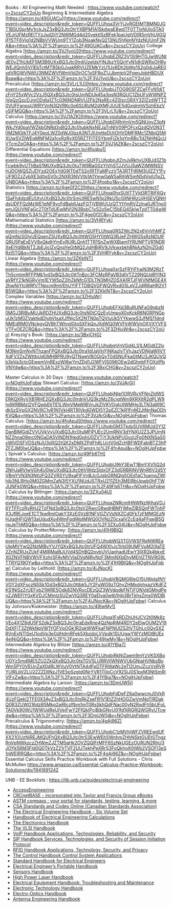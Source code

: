 Books : 
All Engineering Math Needed :
https://www.youtube.com/watch?v=2scszCY2oUo
Beginning & Intermediate Algebra [https://amzn.to/49GUACu](https://www.youtube.com/redirect?event=video_description&redir_token=QUFFLUhqa3VrYjJvRGEtMTBMN0JGT1BSU0prMy1rckJsZ3xBQ3Jtc0trYXBPM1A1SkdwaE8wdTF0TTlxNUloSTA0VEJrUFMzRElTYzJsd2liY2NWMGd4d20yektlSzBFek1paUgtVDlRSmVhUjlGQjFfSTF6Vjg1d2NBbVVWUm9TY1Zob3NoakNxQ213NU5hNmNYdzNUUmF2NA&q=https%3A%2F%2Famzn.to%2F49GUACu&v=2scszCY2oUo) 
College Algebra [https://amzn.to/3VJ1voU](https://www.youtube.com/redirect?event=video_description&redir_token=QUFFLUhqbEZRZ3V1Sl9HTGJwWUNtdE0yZ1hUbEF5M3B6UXxBQ3Jtc0trdjUzeldsYjNJbzY0QnYyN1dhSWRsOHRyWEJIQnhSVi1EbTctMTB5bGJvakRRVUZEMkYzU1UxRDh2bWg1S2g0djJqRE0xdVRGWVNWU3NMZWVfWmVId2lrOC1xSFRpZ1JJbmtpV2FqenJpbHBDUXBxaw&q=https%3A%2F%2Famzn.to%2F3VJ1voU&v=2scszCY2oUo) 
Precalculus [https://amzn.to/3VLrL1U](https://www.youtube.com/redirect?event=video_description&redir_token=QUFFLUhqbjJTOG90SFZCeFFyN1djTzFnY25xWVc2VzJ5QXxBQ3Jtc0tsUmNDUk45a3psN3RQUC1ZbUFxWWNPZjVpQzQzcDJmODdIa1ZTcG96NDNRVUZFb2NsREc4Z0lzcGRXY3ZIZzdWTTZ0VUFFanpoUWRYVnN3QVRKc0p6SURzM2dXMFJUUE1jdGxjdmhVSzhEbzVvSjFMQQ&q=https%3A%2F%2Famzn.to%2F3VLrL1U&v=2scszCY2oUo) 
Calculus [https://amzn.to/3VJ1AZK](https://www.youtube.com/redirect?event=video_description&redir_token=QUFFLUhqbDljRnhnVm5QNUoyZ3pNWkJYd0paVWZkbGNRd3xBQ3Jtc0tubkNxNEJaTnNIV09POFcxQzdQVGN3T0M2MGtkTFJ4Y0poLWZ0dWJGbzA3NTJIUmtteDUtOHVDMFRMc1ZNbjQ5MXUwSVZlWEpMNFM2a1cxRzRyX05RZTFlTE5YbmFiZk1qYmRBcTdZNHNQcUVTcmZpOA&q=https%3A%2F%2Famzn.to%2F3VJ1AZK&v=2scszCY2oUo) 
Differential Equations [https://amzn.to/4foqbu1](https://www.youtube.com/redirect?event=video_description&redir_token=QUFFLUhqbnJtZmJxRkhvUXBJd3Z1bFcwbk9vUThBaS1MUXxBQ3Jtc0tuTW9BaG0zYjVhSTJJVUJ5aWZjMWNSVHJDOWQ5ZjJDYzd2OExYdG9lT0dTS2o1RTFaMFczVTA3RTFtRlM3UlZZY1FyUF9DZzZybXE3d0pSV0c2NXR3NVVtb1A1Ymw0aW5aRjhWSmN5dVplU1pZLUNBOA&q=https%3A%2F%2Famzn.to%2F4foqbu1&v=2scszCY2oUo) 
Statistics [https://amzn.to/4geGf2C](https://www.youtube.com/redirect?event=video_description&redir_token=QUFFLUhqa0hxSUtITTVld3RTRjF6Qy1SaFh4dzdEUUtvUXxBQ3Jtc0trSmUtRE5wN1p2RkU5cGlINHRzUjlHSEVQNHdsUDFFQzMzWE1pNF9vcFdBaldUazFGTjVBWUUzQTYtYmRVZzlna0JRTno0emJQUVNFaGc2T0tTdUEwMVl2N3BsbC1xS2o5eC15bEQ4SkIwTzdTT04wWQ&q=https%3A%2F%2Famzn.to%2F4geGf2C&v=2scszCY2oUo) 
Mathematical Statistics [https://amzn.to/3VHRYyk](https://www.youtube.com/redirect?event=video_description&redir_token=QUFFLUhqa0RSZWc2N2x6VnVhMFZqQmNzSGIyUEQxenZSUXxBQ3Jtc0ttWG5HY0tWQ3RJeFZHWG5sRzNDUlFQRU5PaExEVV8xQkdhYmEyRURLQnh1TTR1SnZwWXBjam1YRUNPTVR1NDRXeElYdlBkNTZJbEJjclZvQnpYeGtMQ2JjdHBjRV9JVkwxbkhBNjAzN2hjZGd0RzlSTQ&q=https%3A%2F%2Famzn.to%2F3VHRYyk&v=2scszCY2oUo) 
Linear Algebra [https://amzn.to/3ZKklNT](https://www.youtube.com/redirect?event=video_description&redir_token=QUFFLUhqa0xrSzFRYjFhajN3M2RzTTh5cmtmRFFPMk1vd3xBQ3Jtc0ttTnBzc3FCMzRPaVB3dlVTZ29NQUdRYlN3aVRfY21kNGRyVm1EYW5pZ2lhZkNfcG1DLTN3MHZOSXA1RTJFWVNfMGE4X2hwNjYtcWRfVTNpcm9mVEhUYlFTTDBQVGFWQVRxdG5LeVZJdlR6aHR2V1B5WQ&q=https%3A%2F%2Famzn.to%2F3ZKklNT&v=2scszCY2oUo) 
Complex Variables [https://amzn.to/3ZHluWr](https://www.youtube.com/redirect?event=video_description&redir_token=QUFFLUhqbEFXd3BuRUNFaG9qbzN0MGJ3RlBuMUJkRDZHUXxBQ3Jtc0tsN0tCQzEyUmpoX0xKckR6NGRPNGpuUk1zM0ZVaktkdDIybVIxaXJfNjc5X2NTN0pTQVluUk5YYkwwS3JfMS11dndNMEdRM0VNckgyQVBhTWhndGtpSXFkQnJXdWQ0WVFkWWVnOXVXYVFSVTFvOEZCRQ&q=https%3A%2F%2Famzn.to%2F3ZHluWr&v=2scszCY2oUo) 
Kreyzig's Book: [https://amzn.to/3BxjCHG](https://www.youtube.com/redirect?event=video_description&redir_token=QUFFLUhqbmVnVGd4LS1LMGdtZ2lvM3NmSmNvNThzanFPQXxBQ3Jtc0tra1dUaVlnYjNKazlvTVhJazVDNjlaWllVYXdFV2ZsZWttbUdGMHBPRU9yQTNweVBOQjQyT0dSNUFkaGtMU3JKQUVQb3pVa3ctcGEwemVnRExzWl8wYmZDd1J2WFVIS096OEw2dGhnbFFOXzlPbVNYdw&q=https%3A%2F%2Famzn.to%2F3BxjCHG&v=2scszCY2oUo)

Master Calculus in 30 Days :
https://www.youtube.com/watch?v=NOglHJpFpbw
Stewart Calculus: [https://amzn.to/3VJArGj](https://www.youtube.com/redirect?event=video_description&redir_token=QUFFLUhqbjNIei1ORVRvVFNnZldWSERKQXRyVXB1RHE2QXxBQ3Jtc0trdnVUQ3kzMzZ6cjgtWm9XRXltR2dPLW9hdWRBMzI2VFQwbEtjTE1LWmVMeWlBVnJkZlVKVGgtcllWMHg3LTN3aW9Cdk5zSVpGX2NVRC1vR1N1VkI4RTRlVkdGWDl5Y2pEZC1kR1FnM2JtNnNaODhKVQ&q=https%3A%2F%2Famzn.to%2F3VJArGj&v=NOglHJpFpbw) 
Thomas Calculus: [https://amzn.to/4fnApuI](https://www.youtube.com/redirect?event=video_description&redir_token=QUFFLUhqbGM3TkdsSUV6MUd3Y1ZDanBlMGdiZVVUVkVvUXxBQ3Jtc0tuMFlPUEc2UmRNV3dYNXU2Z3JPUmNNZ2hna09mc0NGaDA5VlNDN1hkdGphU0ZVTjY3UkNPUGozUFp0NXNSaS0xWlVDSFVDSzNJU3dXQ2tQX2xDMXZPdFh6LUctV0dZcHBFWDFabjBTZ3hPZFZJM0lwUQ&q=https%3A%2F%2Famzn.to%2F4fnApuI&v=NOglHJpFpbw) 
Spivak's Calculus: [https://amzn.to/49Fb6TH](https://www.youtube.com/redirect?event=video_description&redir_token=QUFFLUhqbU9hY3EwT1BmYXV5Q2d2NHJaRVIwVGh4U0lwUXxBQ3Jtc0ttVWdzSldxOFZ3dGRBRjNVWnR6V2d5YVBmYVN3N3NtUFQ3ZVRSYU9xaFlFVnBJc0JqbGRNQlg5OEd1aC1oampZWlhjb3NLRHo0M0ZGMmZaN3I5YXU1NUdJSTRxU211ZEh3MElRbUpwb0hFTWJUNFk0WQ&q=https%3A%2F%2Famzn.to%2F49Fb6TH&v=NOglHJpFpbw) 
Calculus by Bittinger: [https://amzn.to/3ZXu04U](https://www.youtube.com/redirect?event=video_description&redir_token=QUFFLUhqa2NRcmlHNWNzWjhaVDJ6YTFFczRvRHJ2TzFNd3xBQ3Jtc0tsV2RwcG8wdHBMYjMwZlBSQnFWTnhPX3JfREJoeE1CT1kwRmlOakY3XzE0VzB1NFVGZVVsNXZCd0FkTzFMMGEzNHJqdHFjQW13aUdudXo4WmFpdWptMWQ0OVNzZ0cxalVZcEd4aFFqejB5QnpJeThMSQ&q=https%3A%2F%2Famzn.to%2F3ZXu04U&v=NOglHJpFpbw)
Calculus by Protter/Morrey: [https://amzn.to/41H9BlQ](https://www.youtube.com/redirect?event=video_description&redir_token=QUFFLUhqbWQ3TGVWSFRqNWREaUlqMVYwQ2NzMlBvYVJYQXxBQ3Jtc0trUFQ4WXhJc1lrb09UMFVuM2lXaTE2ZnNZRUxZUkF4MlRMalBJUVd4SDhBQ2pvbUVUanhadUEwY3lXR2k4bkxEX0ZNVFNBVWVFXzhrSFAyMVVlaDVqNlRvNzF3MmNXbEhyMEhlZTNVRG9LTTRYQ19OYw&q=https%3A%2F%2Famzn.to%2F41H9BlQ&v=NOglHJpFpbw) 
Calculus by Leithold: [https://amzn.to/4iJNocK](https://www.youtube.com/redirect?event=video_description&redir_token=QUFFLUhqbVBQMGRleG15UWpIa1NYVGY2dXFsczN5Sk1Gd3xBQ3Jtc0ttbk5JY2FuWG9zTGhyZHMxdnhxazVKdFZKS1NiSzZrUEFxb21WRE5Odk82NVRxcDEzQjZ3WVdpdkFNTjFONVdGMndPenZJWEFlY0xKVDJCMmIzSUZwVlQ3REY0aElva0wtb1hjb3BrTkhsZms0WDBlUQ&q=https%3A%2F%2Famzn.to%2F4iJNocK&v=NOglHJpFpbw) 
Calculus by Johnson/Kiokmeister: [https://amzn.to/49IwMy1](https://www.youtube.com/redirect?event=video_description&redir_token=QUFFLUhqa1FsRDZhUHJCV2t0Mk8zVEo4X1Z6dU5FS2dkZ3xBQ3Jtc0traEdxRnp4QzNpRjM4RDY2eElwOUM2V19DdXFjT3ZtWkNpVW1YOFVpOGk1R2pkWWFkaFNPNUlZS2tVTGhLc0QySXZRVnExNTlSeU1odVp3eGdHdmRFek5XbzdoLVVpdk1SUUgwYWYzMGtBUEx4ejNjQQ&q=https%3A%2F%2Famzn.to%2F49IwMy1&v=NOglHJpFpbw) 
Intermediate Algebra by Blitzer [https://amzn.to/41YBia7](https://www.youtube.com/redirect?event=video_description&redir_token=QUFFLUhqbjRkNjZaem9mYzVKSXBqUGYzSmdIME5ZU2ZkQXxBQ3Jtc0tsTGVSLURRVllWNWVUbGNiaHVNbzBoWm5PY0VEUnZaX0dRLWVuV0VtNTA4dFpDTFRWaWc2eTI2UmJZczVxRVRYUlRLbVZLU2ZZZDllNzJ1VE5pSzgtd0NrYVR1T0pCcV92SjJ0S1pxM3NtSmRIVlFxZw&q=https%3A%2F%2Famzn.to%2F41YBia7&v=NOglHJpFpbw) 
Intermediate Algebra by Larson: [https://amzn.to/3DmUW5j](https://www.youtube.com/redirect?event=video_description&redir_token=QUFFLUhqbFdDeFZ6a0wwcmJ0VkR4UzFQekl2TFE0X3AyZ3xBQ3Jtc0tsRkZseFR1V1EtZ2hHOGZwVmNqTlRDakQ0R3ZUWG16dzB5Mkg2ajRlczlfbm1mT0RsSkhQdFNac00yN2RxdFh5bUFoLTA0Vk90WU1WWUdReUlVejFwY2FfQklPcjBjbGNyU01fd1ljRGRQWGRyUTcwdw&q=https%3A%2F%2Famzn.to%2F3DmUW5j&v=NOglHJpFpbw) 
Precalculus & Trigonometry: [https://amzn.to/4gAj96Z](https://www.youtube.com/redirect?event=video_description&redir_token=QUFFLUhqbC1zMVhiWFZVREEwdUFXX21OUzNjREJMQUFhQXxBQ3Jtc0trS3EwWEh5WnhmZHhNSktGUEtGTngzRnVpNWkzczZHWmZJZTM5aHk2OVZQQlFrMFF6SzNkUGEzOURUN2RhU3JOYk56M3FId0Q0TkVzZ21rTVF2UlJTekhPeXRrS3FoQkhoX0tWb2VSOFI3eS1nWElRRQ&q=https%3A%2F%2Famzn.to%2F4gAj96Z&v=NOglHJpFpbw)
Essential Calculus Skills Practice Workbook with Full Solutions - Chris McMullen https://www.amazon.ca/Essential-Calculus-Practice-Workbook-Solutions/dp/1941691242

UNB - EE Booklists :
https://lib.unb.ca/guides/electrical-engineering
- [AccessEngineering](https://linker2.worldcat.org/?jHome=https%3A%2F%2Flogin.proxy.hil.unb.ca%2Flogin%3Furl%3Dhttps%3A%2F%2Fwww.accessengineeringlibrary.com%2F&linktype=best&jHomeSig=3d20d6268aedd2608523c1da286a15b5da56f71cfc987b7a0f8922633dde0716) [](https://lib.unb.ca/guides/electrical-engineering#description-460-1915869089)
- [CRCnetBASE - incorporated into Taylor and Francis Group eBooks](http://www.lib.unb.ca/eresources/index.php?id=3529) [](https://lib.unb.ca/guides/electrical-engineering#description-555-1987708773)
- [ASTM compass : your portal for standards, testing, learning, & more](https://linker2.worldcat.org/?jHome=https%3A%2F%2Flogin.proxy.hil.unb.ca%2Flogin%3Furl%3Dhttps%3A%2F%2Flib.unb.ca%2Feresources%2Fastm-compass&linktype=best&jHomeSig=45dfdc1e48fd8116206f10e997c3cab7056d62e4ecbb5ccfa0ba361a54eea18e) [](https://lib.unb.ca/guides/electrical-engineering#description-3365-215741245)
- [CSA Standards and Codes Online (Canadian Standards Association)](https://login.proxy.hil.unb.ca/login?url=https://lib.unb.ca/eresources/csa) [](https://lib.unb.ca/guides/electrical-engineering#description-3497-1028174527)
- [The Electrical Engineering Handbook - Six Volume Set](https://login.proxy.hil.unb.ca/login?url=https://www-taylorfrancis-com.proxy.hil.unb.ca/books/9781315219677) [](https://lib.unb.ca/guides/electrical-engineering#description-3718-1984621465)
- [Handbook of Electrical Engineering Calculations](https://login.proxy.hil.unb.ca/login?url=https://www-taylorfrancis-com.proxy.hil.unb.ca/books/e/9781315214412) [](https://lib.unb.ca/guides/electrical-engineering#description-3717-700841971)
- [The Electronics Handbook](https://login.proxy.hil.unb.ca/login?url=https://www-taylorfrancis-com.proxy.hil.unb.ca/books/9781315220703) [](https://lib.unb.ca/guides/electrical-engineering#description-1117-1050359913)
- [The VLSI Handbook](https://login.proxy.hil.unb.ca/login?url=https://www-taylorfrancis-com.proxy.hil.unb.ca/books/9781315222004) [](https://lib.unb.ca/guides/electrical-engineering#description-3719-1552985311)
- [VoIP Handbook Applications, Technologies, Reliability, and Security](https://login.proxy.hil.unb.ca/login?url=https://www-taylorfrancis-com.proxy.hil.unb.ca/books/e/9781315218793) [](https://lib.unb.ca/guides/electrical-engineering#description-3720-504225054)
- [SIP Handbook Services, Technologies, and Security of Session Initiation Protocol](https://login.proxy.hil.unb.ca/login?url=https://www-taylorfrancis-com.proxy.hil.unb.ca/books/e/9781315218939) [](https://lib.unb.ca/guides/electrical-engineering#description-3721-1166722562)
- [RFID Handbook Applications, Technology, Security, and Privacy](https://login.proxy.hil.unb.ca/login?url=https://www-taylorfrancis-com.proxy.hil.unb.ca/books/e/9781315219325) [](https://lib.unb.ca/guides/electrical-engineering#description-3722-80134726)
- [The Control Handbook Control System Applications](https://login.proxy.hil.unb.ca/login?url=https://www-taylorfrancis-com.proxy.hil.unb.ca/books/9781315218724) [](https://lib.unb.ca/guides/electrical-engineering#description-3723-1408695548)
- [Standard Handbook for Electrical Engineers](https://login.proxy.hil.unb.ca/login?url=https://www-accessengineeringlibrary-com.proxy.hil.unb.ca/content/book/9781259642586) [](https://lib.unb.ca/guides/electrical-engineering#description-3724-768469520)
- [Electrical Engineer’s Portable Handbook](https://login.proxy.hil.unb.ca/login?url=https://www-accessengineeringlibrary-com.proxy.hil.unb.ca/content/book/9780071418201) [](https://lib.unb.ca/guides/electrical-engineering#description-3725-482449036)
- [Sensors Handbook](https://login.proxy.hil.unb.ca/login?url=https://www-accessengineeringlibrary-com.proxy.hil.unb.ca/content/book/9780071605700) [](https://lib.unb.ca/guides/electrical-engineering#description-3726-1341142593)
- [High Power Laser Handbook](https://login.proxy.hil.unb.ca/login?url=https://www-accessengineeringlibrary-com.proxy.hil.unb.ca/content/book/9780071609012) [](https://lib.unb.ca/guides/electrical-engineering#description-3727-1781627329)
- [Electrical Equipment Handbook: Troubleshooting and Maintenance](https://login.proxy.hil.unb.ca/login?url=https://www-accessengineeringlibrary-com.proxy.hil.unb.ca/content/book/9780071396035) [](https://lib.unb.ca/guides/electrical-engineering#description-3728-536020641)
- [Electronic Technology Handbook](https://login.proxy.hil.unb.ca/login?url=https://www-accessengineeringlibrary-com.proxy.hil.unb.ca/content/book/9780070580480) [](https://lib.unb.ca/guides/electrical-engineering#description-3729-1638562553)
- [Electro-Optics Handbook](https://login.proxy.hil.unb.ca/login?url=https://www-accessengineeringlibrary-com.proxy.hil.unb.ca/content/book/9780070687165) [](https://lib.unb.ca/guides/electrical-engineering#description-3730-420753572)
- [Antenna Engineering Handbook](https://login.proxy.hil.unb.ca/login?url=https://www-accessengineeringlibrary-com.proxy.hil.unb.ca/content/book/9781259644696)